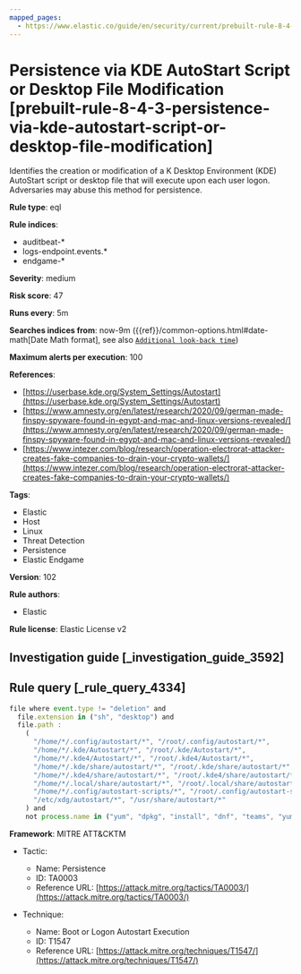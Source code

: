 ```yaml
---
mapped_pages:
  - https://www.elastic.co/guide/en/security/current/prebuilt-rule-8-4-3-persistence-via-kde-autostart-script-or-desktop-file-modification.html
---
```


# Persistence via KDE AutoStart Script or Desktop File Modification [prebuilt-rule-8-4-3-persistence-via-kde-autostart-script-or-desktop-file-modification]

Identifies the creation or modification of a K Desktop Environment (KDE) AutoStart script or desktop file that will execute upon each user logon. Adversaries may abuse this method for persistence.

**Rule type**: eql

**Rule indices**:

* auditbeat-*
* logs-endpoint.events.*
* endgame-*

**Severity**: medium

**Risk score**: 47

**Runs every**: 5m

**Searches indices from**: now-9m ({{ref}}/common-options.html#date-math[Date Math format], see also [`Additional look-back time`](docs-content://solutions/security/detect-and-alert/create-detection-rule.md#rule-schedule))

**Maximum alerts per execution**: 100

**References**:

* [https://userbase.kde.org/System_Settings/Autostart](https://userbase.kde.org/System_Settings/Autostart)
* [https://www.amnesty.org/en/latest/research/2020/09/german-made-finspy-spyware-found-in-egypt-and-mac-and-linux-versions-revealed/](https://www.amnesty.org/en/latest/research/2020/09/german-made-finspy-spyware-found-in-egypt-and-mac-and-linux-versions-revealed/)
* [https://www.intezer.com/blog/research/operation-electrorat-attacker-creates-fake-companies-to-drain-your-crypto-wallets/](https://www.intezer.com/blog/research/operation-electrorat-attacker-creates-fake-companies-to-drain-your-crypto-wallets/)

**Tags**:

* Elastic
* Host
* Linux
* Threat Detection
* Persistence
* Elastic Endgame

**Version**: 102

**Rule authors**:

* Elastic

**Rule license**: Elastic License v2

## Investigation guide [_investigation_guide_3592]



## Rule query [_rule_query_4334]

```js
file where event.type != "deletion" and
  file.extension in ("sh", "desktop") and
  file.path :
    (
      "/home/*/.config/autostart/*", "/root/.config/autostart/*",
      "/home/*/.kde/Autostart/*", "/root/.kde/Autostart/*",
      "/home/*/.kde4/Autostart/*", "/root/.kde4/Autostart/*",
      "/home/*/.kde/share/autostart/*", "/root/.kde/share/autostart/*",
      "/home/*/.kde4/share/autostart/*", "/root/.kde4/share/autostart/*",
      "/home/*/.local/share/autostart/*", "/root/.local/share/autostart/*",
      "/home/*/.config/autostart-scripts/*", "/root/.config/autostart-scripts/*",
      "/etc/xdg/autostart/*", "/usr/share/autostart/*"
    ) and
    not process.name in ("yum", "dpkg", "install", "dnf", "teams", "yum-cron", "dnf-automatic")
```

**Framework**: MITRE ATT&CKTM

* Tactic:

    * Name: Persistence
    * ID: TA0003
    * Reference URL: [https://attack.mitre.org/tactics/TA0003/](https://attack.mitre.org/tactics/TA0003/)

* Technique:

    * Name: Boot or Logon Autostart Execution
    * ID: T1547
    * Reference URL: [https://attack.mitre.org/techniques/T1547/](https://attack.mitre.org/techniques/T1547/)



